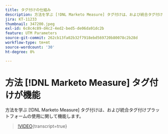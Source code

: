 ```yaml
---
title: タグ付けの仕組み
description: 方法を学ぶ [!DNL Marketo Measure] タグ付けは、および統合タグ付けプラットフォームの使用に関して機能します。
jira: KT-11233
thumbnail: 347200.jpeg
exl-id: 6c8c4c89-d4c2-4ed2-bed5-de06da91dc2b
feature: UTM Parameters
source-git-commit: 262cb13fa02b32f7918ebd569720b80078c2b28d
workflow-type: tm+mt
source-wordcount: '30'
ht-degree: 0%

---
```


# 方法 [!DNL Marketo Measure] タグ付けが機能

方法を学ぶ [!DNL Marketo Measure] タグ付けは、および統合タグ付けプラットフォームの使用に関して機能します。

>[!VIDEO](https://video.tv.adobe.com/v/347200/?learn=on){transcript=true}
